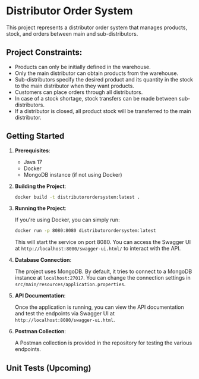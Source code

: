 
# Distributor Order System

This project represents a distributor order system that manages products, stock, and orders between main and sub-distributors.

## Project Constraints:

- Products can only be initially defined in the warehouse.
- Only the main distributor can obtain products from the warehouse.
- Sub-distributors specify the desired product and its quantity in the stock to the main distributor when they want products.
- Customers can place orders through all distributors.
- In case of a stock shortage, stock transfers can be made between sub-distributors.
- If a distributor is closed, all product stock will be transferred to the main distributor.

## Getting Started

1. **Prerequisites**: 

   - Java 17
   - Docker
   - MongoDB instance (if not using Docker)

2. **Building the Project**:

   ```bash
   docker build -t distributorordersystem:latest .
   ```

3. **Running the Project**:

   If you're using Docker, you can simply run:

   ```bash
   docker run -p 8080:8080 distributorordersystem:latest
   ```

   This will start the service on port 8080. You can access the Swagger UI at `http://localhost:8080/swagger-ui.html/` to interact with the API.

4. **Database Connection**:

   The project uses MongoDB. By default, it tries to connect to a MongoDB instance at `localhost:27017`. You can change the connection settings in `src/main/resources/application.properties`.

5. **API Documentation**:

   Once the application is running, you can view the API documentation and test the endpoints via Swagger UI at `http://localhost:8080/swagger-ui.html`.

6. **Postman Collection**:

   A Postman collection is provided in the repository for testing the various endpoints.

## Unit Tests (Upcoming)
